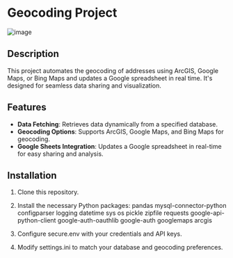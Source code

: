 # Geocoding Project
![image](https://github.com/RaedHabib/Geocoding-Project/assets/127057461/1e0ec2c9-ce88-4b13-aebc-86e700549cf8)

## Description
This project automates the geocoding of addresses using ArcGIS, Google Maps, or Bing Maps and updates a Google spreadsheet in real time. It's designed for seamless data sharing and visualization.

## Features
- **Data Fetching**: Retrieves data dynamically from a specified database.
- **Geocoding Options**: Supports ArcGIS, Google Maps, and Bing Maps for geocoding.
- **Google Sheets Integration**: Updates a Google spreadsheet in real-time for easy sharing and analysis.

## Installation
1. Clone this repository.
2. Install the necessary Python packages:
   pandas
   mysql-connector-python
configparser
logging
datetime
sys
os
pickle
zipfile
requests
google-api-python-client
google-auth-oauthlib
google-auth
googlemaps
arcgis

4. Configure secure.env with your credentials and API keys.
5. Modify settings.ini to match your database and geocoding preferences.
